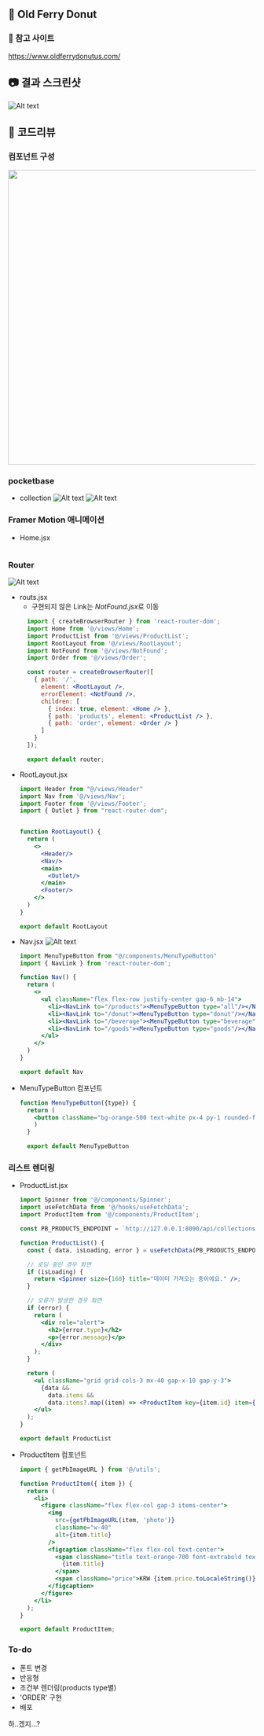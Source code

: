 ## 🍩 Old Ferry Donut
### :link: 참고 사이트
https://www.oldferrydonutus.com/

## :camera: 결과 스크린샷
![Alt text](image-4.png)

## :speech_balloon: 코드리뷰
### 컴포넌트 구성
  <img src="image-5.png" height="600"/>

### pocketbase
  - collection
    ![Alt text](image-2.png)
    ![Alt text](image-1.png)
### Framer Motion 애니메이션
- Home.jsx
  ```jsx
  
  ```

### Router
![Alt text](Animation.gif)
- routs.jsx
  - 구현되지 않은 Link는 <em>NotFound.jsx</em>로 이동
  ```jsx
    import { createBrowserRouter } from 'react-router-dom';
    import Home from '@/views/Home';
    import ProductList from '@/views/ProductList';
    import RootLayout from '@/views/RootLayout';
    import NotFound from '@/views/NotFound';
    import Order from '@/views/Order';

    const router = createBrowserRouter([
      { path: '/', 
        element: <RootLayout />,
        errorElement: <NotFound />,
        children: [
          { index: true, element: <Home /> },
          { path: 'products', element: <ProductList /> },
          { path: 'order', element: <Order /> }
        ]
      }
    ]);

    export default router;
  ```
- RootLayout.jsx
  ```jsx
  import Header from "@/views/Header"
  import Nav from '@/views/Nav';
  import Footer from '@/views/Footer';
  import { Outlet } from "react-router-dom";


  function RootLayout() {
    return (
      <>
        <Header/>
        <Nav/>
        <main>
          <Outlet/>
        </main>
        <Footer/>
      </>
    )
  }

  export default RootLayout
  ```  
- Nav.jsx
  ![Alt text](image-3.png)
  ```jsx
  import MenuTypeButton from "@/components/MenuTypeButton"
  import { NavLink } from 'react-router-dom';

  function Nav() {
    return (
      <>
        <ul className="flex flex-row justify-center gap-6 mb-14">
          <li><NavLink to="/products"><MenuTypeButton type="all"/></NavLink></li>
          <li><NavLink to="/donut"><MenuTypeButton type="donut"/></NavLink></li>
          <li><NavLink to="/beverage"><MenuTypeButton type="beverage"/></NavLink></li>
          <li><NavLink to="/goods"><MenuTypeButton type="goods"/></NavLink></li>
        </ul>
      </>
    )
  }

  export default Nav
  ```  
- MenuTypeButton 컴포넌트
  ```jsx
  function MenuTypeButton({type}) {
    return (
      <button className="bg-orange-500 text-white px-4 py-1 rounded-full uppercase">{type}</button>
      )
    }

    export default MenuTypeButton
  ```

### 리스트 렌더링
- ProductList.jsx
  ```jsx
  import Spinner from '@/components/Spinner';
  import useFetchData from '@/hooks/useFetchData';
  import ProductItem from '@/components/ProductItem';

  const PB_PRODUCTS_ENDPOINT = `http://127.0.0.1:8090/api/collections/oldferry_product/records`;

  function ProductList() {
    const { data, isLoading, error } = useFetchData(PB_PRODUCTS_ENDPOINT);

    // 로딩 중인 경우 화면
    if (isLoading) {
      return <Spinner size={160} title="데이터 가져오는 중이에요." />;
    }

    // 오류가 발생한 경우 화면
    if (error) {
      return (
        <div role="alert">
          <h2>{error.type}</h2>
          <p>{error.message}</p>
        </div>
      );
    }

    return (
      <ul className="grid grid-cols-3 mx-40 gap-x-10 gap-y-3">
        {data &&
          data.items &&
          data.items?.map((item) => <ProductItem key={item.id} item={item} />)}
      </ul>
    );
  }

  export default ProductList
  ```
- ProductItem 컴포넌트
  ```jsx
  import { getPbImageURL } from '@/utils';

  function ProductItem({ item }) {
    return (
      <li>
        <figure className="flex flex-col gap-3 items-center">
          <img
            src={getPbImageURL(item, 'photo')}
            className="w-40"
            alt={item.title}
          />
          <figcaption className="flex flex-col text-center">
            <span className="title text-orange-700 font-extrabold text-xl uppercase">
              {item.title}
            </span>
            <span className="price">KRW {item.price.toLocaleString()}</span>
          </figcaption>
        </figure>
      </li>
    );
  }

  export default ProductItem;
  ```

### To-do
- 폰트 변경
- 반응형
- 조건부 렌더링(products type별)
- 'ORDER' 구현
- 배포
  
하..겠지...?